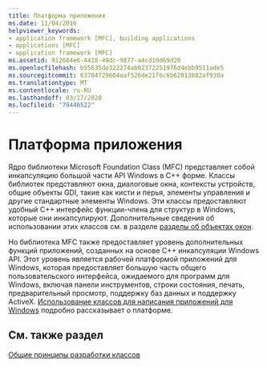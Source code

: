 ```yaml
---
title: Платформа приложения
ms.date: 11/04/2016
helpviewer_keywords:
- application framework [MFC], building applications
- applications [MFC]
- application framework [MFC]
ms.assetid: 912684e6-4418-49dc-9877-a4cd19d69d20
ms.openlocfilehash: b55635de322274ab02372251976d4ebb9511ade5
ms.sourcegitcommit: 63784729604aaf526de21f6c6b62813882af930a
ms.translationtype: MT
ms.contentlocale: ru-RU
ms.lasthandoff: 03/17/2020
ms.locfileid: "79446522"
---
```

# <a name="application-framework"></a>Платформа приложения

Ядро библиотеки Microsoft Foundation Class (MFC) представляет собой инкапсуляцию большой части API Windows в C++ форме. Классы библиотек представляют окна, диалоговые окна, контексты устройств, общие объекты GDI, такие как кисти и перья, элементы управления и другие стандартные элементы Windows. Эти классы предоставляют удобный C++ интерфейс функции-члена для структур в Windows, которые они инкапсулируют. Дополнительные сведения об использовании этих классов см. в разделе [разделы об объектах окон](../mfc/window-objects.md).

Но библиотека MFC также предоставляет уровень дополнительных функций приложений, созданных на основе C++ инкапсуляции Windows API. Этот уровень является рабочей платформой приложений для Windows, которая предоставляет большую часть общего пользовательского интерфейса, ожидаемого для программ для Windows, включая панели инструментов, строки состояния, печать, предварительный просмотр, поддержку баз данных и поддержку ActiveX. [Использование классов для написания приложений для Windows](../mfc/using-the-classes-to-write-applications-for-windows.md) подробно рассказывает о платформе.

## <a name="see-also"></a>См. также раздел

[Общие принципы разработки классов](../mfc/general-class-design-philosophy.md)
